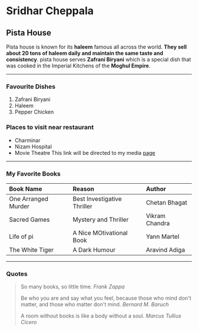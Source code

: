# Sridhar Cheppala
## Pista House
Pista house is known for its **haleem** famous all across the world. **They sell about 20 tons of haleem daily and maintain the same taste and consistency**. pista house serves **Zafrani Biryani** which is a special dish that was cooked in the Imperial Kitchens of the **Moghul Empire**.

----
### Favourite Dishes
1. Zafrani Biryani
2. Haleem
3. Pepper Chicken
### Places to visit near restaurant
- Charminar
- Nizam Hospital
- Movie Theatre
This link will be directed to my media [page](MyMedia.md)
 
 ---
 ### My Favorite Books

 |Book Name|Reason|Author|
 |:---|:---|:---|
 |One Arranged Murder|Best Investigative Thriller|Chetan Bhagat|
 |Sacred Games|Mystery and Thriller|Vikram Chandra|
 |Life of pi|A Nice MOtivational Book|Yann Martel|
 |The White Tiger|A Dark Humour|Aravind Adiga| 

 ---
 ### Quotes
 > So many books, so little time. *Frank Zappa*
 >
 > Be who you are and say what you feel, because those who mind don't matter, and those who matter don't mind. *Bernard M. Baruch*
 >
 > A room without books is like a body without a soul. *Marcus Tullius Cicero*